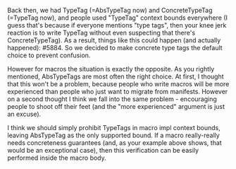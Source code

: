 Back then, we had TypeTag (=AbsTypeTag now) and ConcreteTypeTag (=TypeTag now), and people used "TypeTag" context bounds everywhere (I guess that's because if everyone mentions "type tags", then your knee jerk reaction is to write TypeTag without even suspecting that there's ConcreteTypeTag). As a result, things like this could happen (and actually happened): #5884. So we decided to make concrete type tags the default choice to prevent confusion. 

However for macros the situation is exactly the opposite. As you rightly mentioned, AbsTypeTags are most often the right choice. At first, I thought that this won't be a problem, because people who write macros will be more experienced than people who just want to migrate from manifests. However on a second thought I think we fall into the same problem - encouraging people to shoot off their feet (and the "more experienced" argument is just an excuse). 

I think we should simply prohibit TypeTags in macro impl context bounds, leaving AbsTypeTag as the only supported bound. If a macro really-really needs concreteness guarantees (and, as your example above shows, that would be an exceptional case), then this verification can be easily performed inside the macro body.
